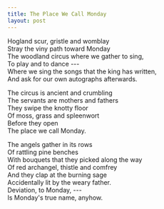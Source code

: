 ```yaml
---
title: The Place We Call Monday
layout: post
---
```


Hogland scur, gristle and womblay \
Stray the viny path toward Monday \
The woodland circus where we gather to sing, \
To play and to dance --- \
Where we sing the songs that the king has written, \
And ask for our own autographs afterwards. 

The circus is ancient and crumbling \
The servants are mothers and fathers \
They swipe the knotty floor \
Of moss, grass and spleenwort \
Before they open \
The place we call Monday. 

The angels gather in its rows \
Of rattling pine benches \
With bouquets that they picked along the way \
Of red archangel, thistle and comfrey \
And they clap at the burning sage \
Accidentally lit by the weary father. \
Deviation, to Monday, --- \
Is Monday's true name, anyhow.
